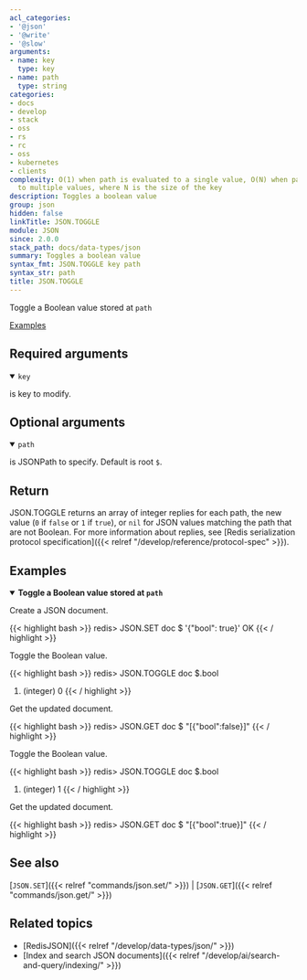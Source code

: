```yaml
---
acl_categories:
- '@json'
- '@write'
- '@slow'
arguments:
- name: key
  type: key
- name: path
  type: string
categories:
- docs
- develop
- stack
- oss
- rs
- rc
- oss
- kubernetes
- clients
complexity: O(1) when path is evaluated to a single value, O(N) when path is evaluated
  to multiple values, where N is the size of the key
description: Toggles a boolean value
group: json
hidden: false
linkTitle: JSON.TOGGLE
module: JSON
since: 2.0.0
stack_path: docs/data-types/json
summary: Toggles a boolean value
syntax_fmt: JSON.TOGGLE key path
syntax_str: path
title: JSON.TOGGLE
---
```

Toggle a Boolean value stored at `path`

[Examples](#examples)

## Required arguments

<details open><summary><code>key</code></summary> 

is key to modify.
</details>

## Optional arguments

<details open><summary><code>path</code></summary> 

is JSONPath to specify. Default is root `$`. 

</details>

## Return

JSON.TOGGLE returns an array of integer replies for each path, the new value (`0` if `false` or `1` if `true`), or `nil` for JSON values matching the path that are not Boolean.
For more information about replies, see [Redis serialization protocol specification]({{< relref "/develop/reference/protocol-spec" >}}).

## Examples

<details open>
<summary><b>Toggle a Boolean value stored at <code>path</code></b></summary>

Create a JSON document.

{{< highlight bash >}}
redis> JSON.SET doc $ '{"bool": true}'
OK
{{< / highlight >}}

Toggle the Boolean value.

{{< highlight bash >}}
redis> JSON.TOGGLE doc $.bool
1) (integer) 0
{{< / highlight >}}

Get the updated document.

{{< highlight bash >}}
redis> JSON.GET doc $
"[{\"bool\":false}]"
{{< / highlight >}}

Toggle the Boolean value.

{{< highlight bash >}}
redis> JSON.TOGGLE doc $.bool
1) (integer) 1
{{< / highlight >}}

Get the updated document.

{{< highlight bash >}}
redis> JSON.GET doc $
"[{\"bool\":true}]"
{{< / highlight >}}
</details>

## See also

[`JSON.SET`]({{< relref "commands/json.set/" >}}) | [`JSON.GET`]({{< relref "commands/json.get/" >}}) 

## Related topics

* [RedisJSON]({{< relref "/develop/data-types/json/" >}})
* [Index and search JSON documents]({{< relref "/develop/ai/search-and-query/indexing/" >}})

